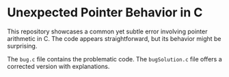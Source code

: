 # Unexpected Pointer Behavior in C

This repository showcases a common yet subtle error involving pointer arithmetic in C.  The code appears straightforward, but its behavior might be surprising. 

The `bug.c` file contains the problematic code.  The `bugSolution.c` file offers a corrected version with explanations.